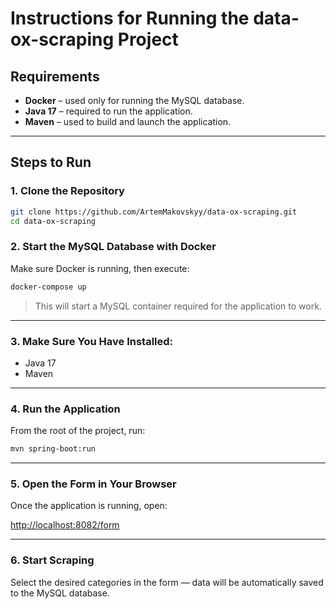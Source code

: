 # Instructions for Running the **data-ox-scraping** Project

## Requirements

- **Docker** – used only for running the MySQL database.
- **Java 17** – required to run the application.
- **Maven** – used to build and launch the application.

---

## Steps to Run

### 1. Clone the Repository

```bash
git clone https://github.com/ArtemMakovskyy/data-ox-scraping.git
cd data-ox-scraping
```

### 2. Start the MySQL Database with Docker

Make sure Docker is running, then execute:

```bash
docker-compose up
```

> This will start a MySQL container required for the application to work.

---

### 3. Make Sure You Have Installed:

- Java 17
- Maven

---

### 4. Run the Application

From the root of the project, run:

```bash
mvn spring-boot:run
```

---

### 5. Open the Form in Your Browser

Once the application is running, open:

[http://localhost:8082/form](http://localhost:8082/form)

---

### 6. Start Scraping

Select the desired categories in the form — data will be automatically saved to the MySQL database.